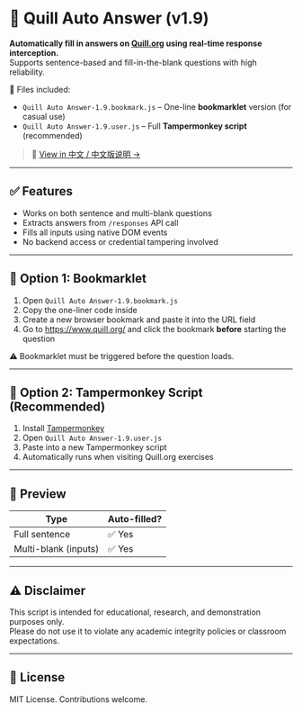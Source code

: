 # 📝 Quill Auto Answer (v1.9)

**Automatically fill in answers on [Quill.org](https://www.quill.org/) using real-time response interception.**  
Supports sentence-based and fill-in-the-blank questions with high reliability.

📁 Files included:
- `Quill Auto Answer-1.9.bookmark.js` – One-line **bookmarklet** version (for casual use)
- `Quill Auto Answer-1.9.user.js` – Full **Tampermonkey script** (recommended)

> 📘 [View in 中文 / 中文版说明 →](./README.zh.md)

---

## ✅ Features

- Works on both sentence and multi-blank questions
- Extracts answers from `/responses` API call
- Fills all inputs using native DOM events
- No backend access or credential tampering involved

---

## 🔧 Option 1: Bookmarklet

1. Open `Quill Auto Answer-1.9.bookmark.js`
2. Copy the one-liner code inside
3. Create a new browser bookmark and paste it into the URL field
4. Go to https://www.quill.org/ and click the bookmark **before** starting the question

⚠️ Bookmarklet must be triggered before the question loads.

---

## 🧩 Option 2: Tampermonkey Script (Recommended)

1. Install [Tampermonkey](https://tampermonkey.net)
2. Open `Quill Auto Answer-1.9.user.js`
3. Paste into a new Tampermonkey script
4. Automatically runs when visiting Quill.org exercises

---

## 📸 Preview

| Type                 | Auto-filled? |
|----------------------|--------------|
| Full sentence        | ✅ Yes       |
| Multi-blank (inputs) | ✅ Yes       |

---

## ⚠️ Disclaimer

This script is intended for educational, research, and demonstration purposes only.  
Please do not use it to violate any academic integrity policies or classroom expectations.

---

## 📜 License

MIT License. Contributions welcome.
